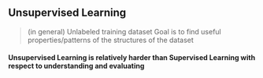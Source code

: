 ## Unsupervised Learning
> (in general) Unlabeled training dataset
> Goal is to find useful properties/patterns of the structures of the dataset

#### Unsupervised Learning is relatively harder than Supervised Learning with respect to understanding and evaluating